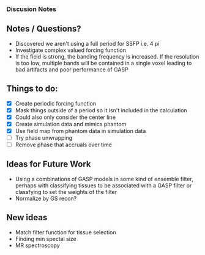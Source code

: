 
### Discusion Notes

## Notes / Questions?

- Discovered we aren't using a full period for SSFP i.e. 4 pi
- Investigate complex valued forcing function
- If the field is strong, the banding frequency is increased.  If the resolution is too low, multiple bands will be contained in a single voxel leading to bad artifacts and poor performance of GASP

## Things to do:

-[x] Create periodic forcing function
-[x] Mask things outside of a period so it isn't included in the calculation
-[x] Could also only consider the center line
-[x] Create simulation data and mimics phantom
-[x] Use field map from phantom data in simulation data
-[ ] Try phase unwrapping
-[ ] Remove phase that accruals over time  

## Ideas for Future Work
- Using a combinations of GASP models in some kind of ensemble filter, perhaps with classifying tissues to be associated with a GASP filter or classfying to set the weights of the filter
- Normalize by GS recon?


## New ideas
- Match filter function for tissue selection
- Finding min spectal size
- MR spectroscopy